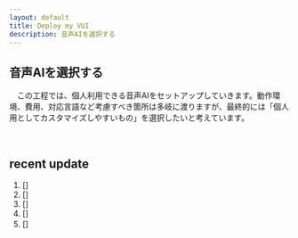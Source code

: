 ```yaml
---
layout: default
title: Deploy my VUI
description: 音声AIを選択する
---
```


## **音声AIを選択する**

　この工程では、個人利用できる音声AIをセットアップしていきます。動作環境、費用、対応言語など考慮すべき箇所は多岐に渡りますが、最終的には「個人用としてカスタマイズしやすいもの」を選択したいと考えています。

&emsp;

## **recent update**
1. []
2. []
3. []
4. []
5. []
　
